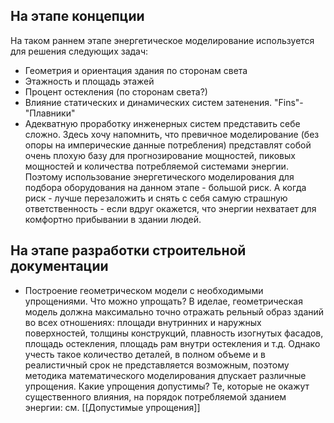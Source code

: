 ## На этапе концепции

На таком раннем этапе энергетическое моделирование используется для решения следующих задач: 
- Геометрия и ориентация здания по сторонам света
- Этажность и площадь этажей
- Процент остекления (по сторонам света?) 
- Влияние статических и динамических систем затенения. "Fins"- "Плавники"
- Адекватную проработку инженерных систем представить себе сложно. Здесь хочу напомнить, что превичное моделирование (без опоры на имперические данные потребления) представлят собой очень плохую базу для прогнозирование мощностей, пиковых мощностей и количества потребляемой системами энергии. Поэтому использование энергетического моделирования для подбора оборудования на данном этапе - большой риск. А когда риск - лучше перезаложить и снять с себя самую страшную ответственность - если вдруг окажется, что энергии нехватает для комфортно прибывании в здании людей.  


## На этапе разработки строительной документации

- Построение геометрическом модели с необходимыми упрощениями. Что можно упрощать? В иделае, геометрическая модель должна максимально точно отражать рельный образ зданий во всех отношениях: площади внутринних и наружных поверхностей, толщины конструкций, плавность изогнутых фасадов, площадь остекления, площадь рам внутри остекления и т.д. Однако учесть такое количество деталей, в полном объеме и в реалистичный срок не представляется возможным, поэтому методика математического моделирования дпускает различные упрощения. Какие упрощения допустимы? Те, которые не окажут существенного влияния, на порядок потребляемой зданием энергии:
		см. [[Допустимые упрощения]]
 

 
 







